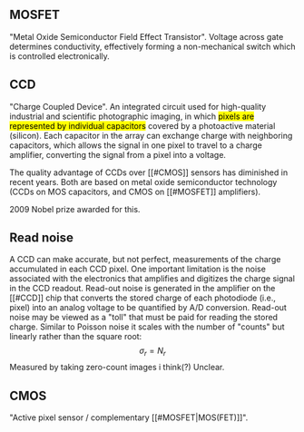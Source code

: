 ## MOSFET
"Metal Oxide Semiconductor Field Effect Transistor". Voltage across gate determines conductivity, effectively forming a non-mechanical switch which is controlled electronically.


## CCD
"Charge Coupled Device". An integrated circuit used for high-quality industrial and scientific photographic imaging, in which <mark class="hltr-grey">pixels are represented by individual capacitors</mark> covered by a photoactive material (silicon). Each capacitor in the array can exchange charge with neighboring capacitors, which allows the signal in one pixel to travel to a charge amplifier, converting the signal from a pixel into a voltage.

The quality advantage of CCDs over [[#CMOS]] sensors has diminished in recent years. Both are based on metal oxide semiconductor technology (CCDs on MOS capacitors, and CMOS on [[#MOSFET]] amplifiers).

2009 Nobel prize awarded for this.


## Read noise
A CCD can make accurate, but not perfect, measurements of the charge accumulated in each CCD pixel.  One important limitation is the noise associated with the electronics that amplifies and digitizes the charge signal in the CCD readout. Read-out noise is generated in the amplifier on the [[#CCD]] chip that converts the stored charge of each photodiode (i.e., pixel) into an analog voltage to be quantified by A/D conversion. Read-out noise may be viewed as a "toll" that must be paid for reading the stored charge. Similar to Poisson noise it scales with the number of "counts" but linearly rather than the square root: $$\sigma_r = N_r$$Measured by taking zero-count images i think(?) Unclear.



## CMOS 
"Active pixel sensor / complementary [[#MOSFET|MOS(FET)]]". 


